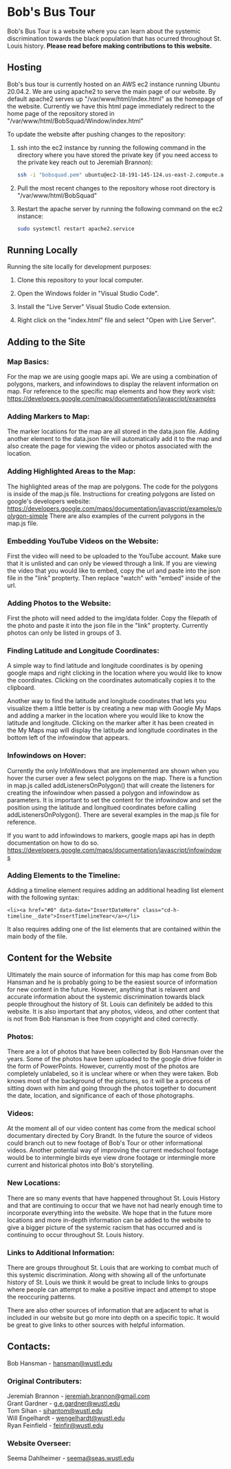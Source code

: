 # Bob's Bus Tour

Bob's Bus Tour is a website where you can learn about the systemic discrimination towards the black population that has ocurred throughout St. Louis history. **Please read before making contributions to this website.**

## Hosting

Bob's bus tour is currently hosted on an AWS ec2 instance running Ubuntu 20.04.2. We are using apache2 to serve the main page of our website. By default apache2 serves up "/var/www/html/index.html" as the homepage of the website. Currently we have this html page immediately redirect to the home page of the repository stored in "/var/www/html/BobSquad/Window/index.html"

To update the website after pushing changes to the repository:
1. ssh into the ec2 instance by running the following command in the directory where you have stored the private key (if you need access to the private key reach out to Jeremiah Brannon):

    ```bash
    ssh -i "bobsquad.pem" ubuntu@ec2-18-191-145-124.us-east-2.compute.amazonaws.com
    ```

2. Pull the most recent changes to the repository whose root directory is "/var/www/html/BobSquad"

3. Restart the apache server by running the following command on the ec2 instance:

    ```bash
    sudo systemctl restart apache2.service
    ```
## Running Locally

Running the site locally for development purposes:

1. Clone this repository to your local computer.

2. Open the Windows folder in "Visual Studio Code".

3. Install the "Live Server" Visual Studio Code extension.

4. Right click on the "index.html" file and select "Open with Live Server".

## Adding to the Site

### Map Basics:

For the map we are using google maps api. We are using a combination of polygons, markers, and infowindows to display the relavent information on map. For reference to the specific map elements and how they work visit: https://developers.google.com/maps/documentation/javascript/examples

### Adding Markers to Map:

The marker locations for the map are all stored in the data.json file. Adding another element to the data.json file will automatically add it to the map and also create the page for viewing the video or photos associated with the location.

### Adding Highlighted Areas to the Map:

The highlighted areas of the map are polygons. The code for the polygons is inside of the map.js file. Instructions for creating polygons are listed on google's developers website: https://developers.google.com/maps/documentation/javascript/examples/polygon-simple 
There are also examples of the current polygons in the map.js file.

### Embedding YouTube Videos on the Website:

First the video will need to be uploaded to the YouTube account. Make sure that it is unlisted and can only be viewed through a link. If you are viewing the video that you would like to embed, copy the url and paste into the json file in the "link" propterty. Then replace "watch" with "embed" inside of the url.

### Adding Photos to the Website:

First the photo will need added to the img/data folder. Copy the filepath of the photo and paste it into the json file in the "link" propterty. Currently photos can only be listed in groups of 3.

### Finding Latitude and Longitude Coordinates:

A simple way to find latitude and longitude coordinates is by opening google maps and right clicking in the location where you would like to know the coordinates. Clicking on the coordinates automatically copies it to the clipboard.

Another way to find the latitude and longitude coodinates that lets you visualize them a little better is by creating a new map with Google My Maps and adding a marker in the location where you would like to know the latitude and longitude. Clicking on the marker after it has been created in the My Maps map will display the latitude and longitude coordinates in the bottom left of the infowindow that appears.

### Infowindows on Hover:

Currently the only InfoWindows that are implemented are shown when you hover the curser over a few select polygons on the map. There is a function in map.js called addListenersOnPolygon() that will create the listeners for creating the infowindow when passed a polygon and infowindow as parameters. It is important to set the content for the infowindow and set the position using the latitude and longitued coordinates before calling addListenersOnPolygon(). There are several examples in the map.js file for reference.

If you want to add infowindows to markers, google maps api has in depth documentation on how to do so. https://developers.google.com/maps/documentation/javascript/infowindows

### Adding Elements to the Timeline:
Adding a timeline element requires adding an additional heading list element with the following syntax:

    <li><a href="#0" data-date="InsertDateHere" class="cd-h-timeline__date">InsertTimelineYear</a></li>

It also requires adding one of the list elements that are contained within the main body of the file.

## Content for the Website

Ultimately the main source of information for this map has come from Bob Hansman and he is probably going to be the easiest source of information for new content in the future. However, anything that is relavent and accurate information about the systemic discrimination towards black people throughout the history of St. Louis can definitely be added to this website. It is also important that any photos, videos, and other content that is not from Bob Hansman is free from copyright and cited correctly.

### Photos:

There are a lot of photos that have been collected by Bob Hansman over the years. Some of the photos have been uploaded to the google drive folder in the form of PowerPoints. However, currently most of the photos are completely unlabeled, so it is unclear where or when they were taken. Bob knows most of the background of the pictures, so it will be a process of sitting down with him and going through the photos together to document the date, location, and significance of each of those photographs.

### Videos:

At the moment all of our video content has come from the medical school documentary directed by Cory Brandt. In the future the source of videos could branch out to new footage of Bob's Tour or other informational videos. Another potential way of improving the current medschool footage would be to intermingle birds eye view drone footage or intermingle more current and historical photos into Bob's storytelling.

### New Locations:

There are so many events that have happened throughout St. Louis History and that are continuing to occur that we have not had nearly enough time to incorporate everything into the website. We hope that in the future more locations and more in-depth information can be added to the website to give a bigger picture of the systemic racism that has occurred and is continuing to occur throughout St. Louis history.

### Links to Additional Information:

There are groups throughout St. Louis that are working to combat much of this systemic discrimination. Along with showing all of the unfortunate history of St. Louis we think it would be great to include links to groups where people can attempt to make a positive impact and attempt to stope the reoccuring patterns. 

There are also other sources of information that are adjacent to what is included in our website but go more into depth on a specific topic. It would be great to give links to other sources with helpful information.

## Contacts:

Bob Hansman - hansman@wustl.edu

### Original Contributers:

Jeremiah Brannon - jeremiah.brannon@gmail.com  
Grant Gardner - g.e.gardner@wustl.edu  
Tom Sihan - sihantom@wustl.edu  
Will Engelhardt - wengelhardt@wustl.edu  
Ryan Feinfield - feinfir@wustl.edu

### Website Overseer:

Seema Dahlheimer - seema@seas.wustl.edu